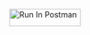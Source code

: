 [<img src="https://run.pstmn.io/button.svg" alt="Run In Postman" style="width: 128px; height: 32px;">](https://app.getpostman.com/run-collection/34036054-ae2067e5-f576-4d01-bf55-360958b882eb?action=collection%2Ffork&source=rip_markdown&collection-url=entityId%3D34036054-ae2067e5-f576-4d01-bf55-360958b882eb%26entityType%3Dcollection%26workspaceId%3D03189a5c-a3ad-4a5f-9ca5-b6ad6a520357)